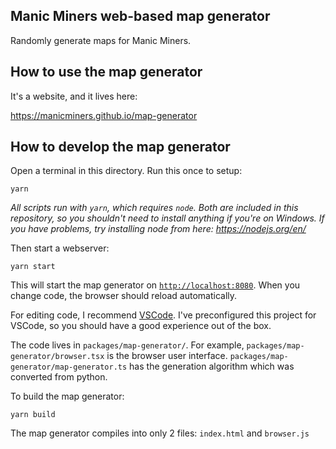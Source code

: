 ## Manic Miners web-based map generator

Randomly generate maps for Manic Miners.
## How to use the map generator

It's a website, and it lives here:

https://manicminers.github.io/map-generator

## How to develop the map generator

Open a terminal in this directory.  Run this once to setup:

```
yarn
```

*All scripts run with `yarn`, which requires `node`.  Both are included in this repository, so you shouldn't need to install anything if you're on Windows.
If you have problems, try installing node from here: https://nodejs.org/en/*

Then start a webserver:
```
yarn start
```

This will start the map generator on [`http://localhost:8080`](http://localhost:8080).  When you change code,
the browser should reload automatically.

For editing code, I recommend [VSCode](https://code.visualstudio.com/).
I've preconfigured this project for VSCode, so you should have a good
experience out of the box.

The code lives in `packages/map-generator/`.  For example, `packages/map-generator/browser.tsx` is the browser user interface.
`packages/map-generator/map-generator.ts` has the generation algorithm which was converted from python.

To build the map generator:

```
yarn build
```

The map generator compiles into only 2 files: `index.html` and `browser.js`
